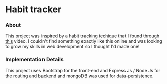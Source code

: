 # Habit tracker

### About

This project was inspired by a habit tracking techique that I found through [this](https://www.youtube.com/watch?v=0bxIg3M_MHY) video. I couldn't find something exactly like this online and was looking to grow my skills in web development so I thought I'd made one!


### Implementation Details

This project uses Bootstrap for the front-end and Express Js / Node Js for the routing and backend and mongoDB was used for data-persistence.
